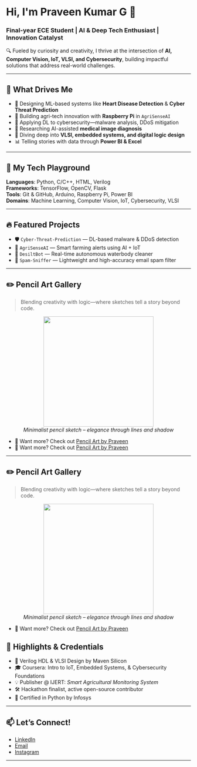 # Hi, I'm Praveen Kumar G 👋  
### Final-year ECE Student | AI & Deep Tech Enthusiast | Innovation Catalyst  

🔍 Fueled by curiosity and creativity, I thrive at the intersection of **AI, Computer Vision, IoT, VLSI, and Cybersecurity**, building impactful solutions that address real-world challenges.

---

## 🚀 What Drives Me  
- 🤖 Designing ML-based systems like **Heart Disease Detection** & **Cyber Threat Prediction**  
- 🌾 Building agri-tech innovation with **Raspberry Pi** in `AgriSenseAI`  
- 🔐 Applying DL to cybersecurity—malware analysis, DDoS mitigation  
- 🧠 Researching AI-assisted **medical image diagnosis**  
- 🔧 Diving deep into **VLSI, embedded systems, and digital logic design**  
- 📊 Telling stories with data through **Power BI & Excel**

---

## 💼 My Tech Playground  
**Languages**: Python, C/C++, HTML, Verilog  
**Frameworks**: TensorFlow, OpenCV, Flask  
**Tools**: Git & GitHub, Arduino, Raspberry Pi, Power BI  
**Domains**: Machine Learning, Computer Vision, IoT, Cybersecurity, VLSI  

---

## 🔥 Featured Projects  
- 🛡️ `Cyber-Threat-Prediction` — DL-based malware & DDoS detection  
- 🌿 `AgriSenseAI` — Smart farming alerts using AI + IoT  
- 🧹 `DesiltBot` — Real-time autonomous waterbody cleaner  
- 📮 `Spam-Sniffer` — Lightweight and high-accuracy email spam filter  

---

## ✏️ Pencil Art Gallery  
> Blending creativity with logic—where sketches tell a story beyond code.

<p align="center">
  <img src="https://raw.githubusercontent.com/praveen4942/Pencil-arts-by-praveen-/main/images/Picsart_25-04-07_22-53-35-200.jpg" width="300" />
  <br />
  <em>Minimalist pencil sketch – elegance through lines and shadow</em>
</p>

- 🎨 Want more? Check out [Pencil Art by Praveen](https://github.com/praveen4942/Pencil-arts-by-praveen-)
- 🎨 Want more? Check out [Pencil Art by Praveen](https://github.com/praveen4942/Pencil-arts)

---

## ✏️ Pencil Art Gallery  
> Blending creativity with logic—where sketches tell a story beyond code.

<p align="center">
  <img src="https://raw.githubusercontent.com/praveen4942/Pencil-arts/main/images/sketch1.png" width="300" />
  <br />
  <em>Minimalist pencil sketch – elegance through lines and shadow</em>
</p>

- 🎨 Want more? Check out [Pencil Art by Praveen](https://github.com/praveen4942/Pencil-arts)

## 🏅 Highlights & Credentials  
- 🥇 Verilog HDL & VLSI Design by Maven Silicon  
- 🎓 Coursera: Intro to IoT, Embedded Systems, & Cybersecurity Foundations  
- 💡 Publisher @ IJERT: *Smart Agricultural Monitoring System*  
- 🛠️ Hackathon finalist, active open-source contributor  
- 🐍 Certified in Python by Infosys  

---

## 📫 Let’s Connect!  
- [LinkedIn](https://www.linkedin.com/in/praveen4942)  
- [Email](mailto:gpraveenkumar2005@gmail.com)  
- [Instagram](https://www.instagram.com/yourusername)

---
